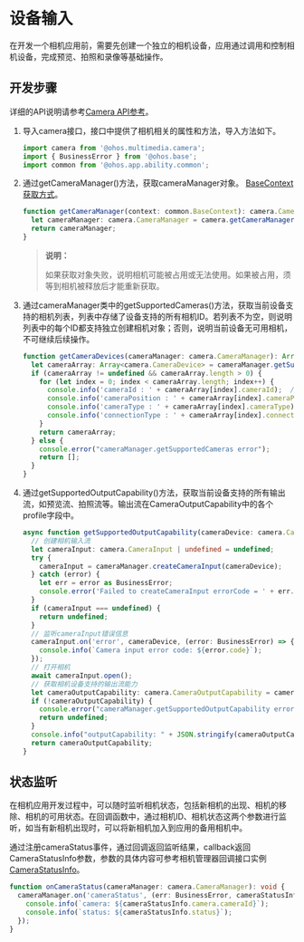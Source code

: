 # 设备输入

在开发一个相机应用前，需要先创建一个独立的相机设备，应用通过调用和控制相机设备，完成预览、拍照和录像等基础操作。

## 开发步骤

详细的API说明请参考[Camera API参考](../reference/apis/js-apis-camera.md)。

1. 导入camera接口，接口中提供了相机相关的属性和方法，导入方法如下。
     
   ```ts
   import camera from '@ohos.multimedia.camera';
   import { BusinessError } from '@ohos.base';
   import common from '@ohos.app.ability.common';
   ```

2. 通过getCameraManager()方法，获取cameraManager对象。
   [BaseContext获取方式](../reference/apis/js-apis-inner-application-baseContext.md)。
   ```ts
   function getCameraManager(context: common.BaseContext): camera.CameraManager {
     let cameraManager: camera.CameraManager = camera.getCameraManager(context);
     return cameraManager;
   }
   ```

   > **说明：**
   >
   > 如果获取对象失败，说明相机可能被占用或无法使用。如果被占用，须等到相机被释放后才能重新获取。

3. 通过cameraManager类中的getSupportedCameras()方法，获取当前设备支持的相机列表，列表中存储了设备支持的所有相机ID。若列表不为空，则说明列表中的每个ID都支持独立创建相机对象；否则，说明当前设备无可用相机，不可继续后续操作。
     
   ```ts
   function getCameraDevices(cameraManager: camera.CameraManager): Array<camera.CameraDevice> {
     let cameraArray: Array<camera.CameraDevice> = cameraManager.getSupportedCameras();
     if (cameraArray != undefined && cameraArray.length > 0) {
       for (let index = 0; index < cameraArray.length; index++) {
         console.info('cameraId : ' + cameraArray[index].cameraId);  // 获取相机ID
         console.info('cameraPosition : ' + cameraArray[index].cameraPosition);  // 获取相机位置
         console.info('cameraType : ' + cameraArray[index].cameraType);  // 获取相机类型
         console.info('connectionType : ' + cameraArray[index].connectionType);  // 获取相机连接类型
       }
       return cameraArray;
     } else {
       console.error("cameraManager.getSupportedCameras error");
       return [];
     }
   }
   ```

4. 通过getSupportedOutputCapability()方法，获取当前设备支持的所有输出流，如预览流、拍照流等。输出流在CameraOutputCapability中的各个profile字段中。
     
   ```ts
   async function getSupportedOutputCapability(cameraDevice: camera.CameraDevice, cameraManager: camera.CameraManager): Promise<camera.CameraOutputCapability | undefined> {
     // 创建相机输入流
     let cameraInput: camera.CameraInput | undefined = undefined;
     try {
       cameraInput = cameraManager.createCameraInput(cameraDevice);
     } catch (error) {
       let err = error as BusinessError;
       console.error('Failed to createCameraInput errorCode = ' + err.code);
     }
     if (cameraInput === undefined) {
       return undefined;
     }
     // 监听cameraInput错误信息
     cameraInput.on('error', cameraDevice, (error: BusinessError) => {
       console.info(`Camera input error code: ${error.code}`);
     });
     // 打开相机
     await cameraInput.open();
     // 获取相机设备支持的输出流能力
     let cameraOutputCapability: camera.CameraOutputCapability = cameraManager.getSupportedOutputCapability(cameraDevice);
     if (!cameraOutputCapability) {
       console.error("cameraManager.getSupportedOutputCapability error");
       return undefined;
     }
     console.info("outputCapability: " + JSON.stringify(cameraOutputCapability));
     return cameraOutputCapability;
   }
   ```


## 状态监听

在相机应用开发过程中，可以随时监听相机状态，包括新相机的出现、相机的移除、相机的可用状态。在回调函数中，通过相机ID、相机状态这两个参数进行监听，如当有新相机出现时，可以将新相机加入到应用的备用相机中。

  通过注册cameraStatus事件，通过回调返回监听结果，callback返回CameraStatusInfo参数，参数的具体内容可参考相机管理器回调接口实例[CameraStatusInfo](../reference/apis/js-apis-camera.md#camerastatusinfo)。
  
```ts
function onCameraStatus(cameraManager: camera.CameraManager): void {
  cameraManager.on('cameraStatus', (err: BusinessError, cameraStatusInfo: camera.CameraStatusInfo) => {
    console.info(`camera: ${cameraStatusInfo.camera.cameraId}`);
    console.info(`status: ${cameraStatusInfo.status}`);
  });
}
```
